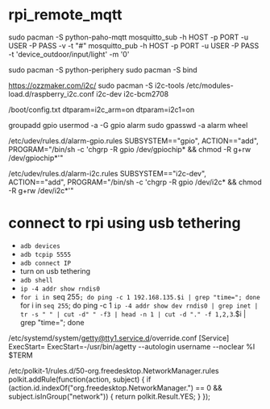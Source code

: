 # rpi_remote_mqtt

sudo pacman -S python-paho-mqtt
mosquitto_sub -h HOST -p PORT -u USER -P PASS -v -t "#"
mosquitto_pub -h HOST -p PORT -u USER -P PASS -t 'device_outdoor/input/light' -m '0'

sudo pacman -S python-periphery
sudo pacman -S bind

https://ozzmaker.com/i2c/
sudo pacman -S i2c-tools
/etc/modules-load.d/raspberry_i2c.conf
i2c-dev
i2c-bcm2708

/boot/config.txt
dtparam=i2c_arm=on
dtparam=i2c1=on

groupadd gpio
usermod -a -G gpio alarm
sudo gpasswd -a alarm wheel

/etc/udev/rules.d/alarm-gpio.rules
SUBSYSTEM=="gpio", ACTION=="add", PROGRAM="/bin/sh -c 'chgrp -R gpio /dev/gpiochip* && chmod -R g+rw /dev/gpiochip*'"

/etc/udev/rules.d/alarm-i2c.rules
SUBSYSTEM=="i2c-dev", ACTION=="add", PROGRAM="/bin/sh -c 'chgrp -R gpio /dev/i2c* && chmod -R g+rw /dev/i2c*'"

# connect to rpi using usb tethering
- `adb devices`
- `adb tcpip 5555`
- `adb connect IP`
- turn on usb tethering
- `adb shell`
- `ip -4 addr show rndis0`
- `for i in `seq 255`; do ping -c 1 192.168.135.$i | grep "time="; done`
for i in `seq 255`; do ping -c 1 `ip -4 addr show dev rndis0 | grep inet | tr -s " " | cut -d" " -f3 | head -n 1 | cut -d "." -f 1,2,3`.$i | grep "time="; done


/etc/systemd/system/getty@tty1.service.d/override.conf
[Service]
ExecStart=
ExecStart=-/usr/bin/agetty --autologin username --noclear %I $TERM

/etc/polkit-1/rules.d/50-org.freedesktop.NetworkManager.rules
polkit.addRule(function(action, subject) {
  if (action.id.indexOf("org.freedesktop.NetworkManager.") == 0 && subject.isInGroup("network")) {
    return polkit.Result.YES;
  }
});